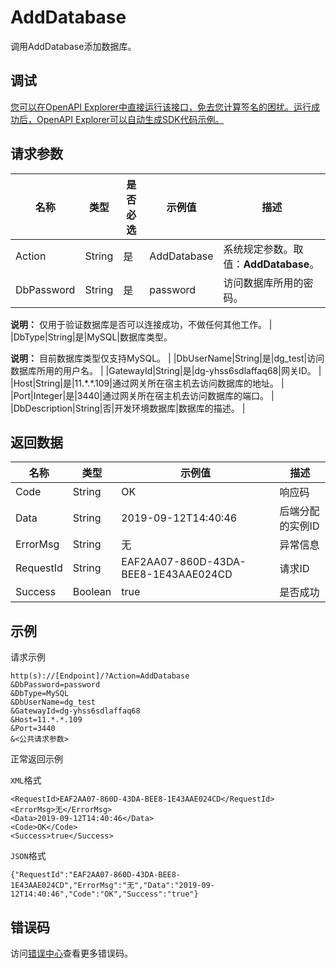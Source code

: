 # AddDatabase

调用AddDatabase添加数据库。

## 调试

[您可以在OpenAPI Explorer中直接运行该接口，免去您计算签名的困扰。运行成功后，OpenAPI Explorer可以自动生成SDK代码示例。](https://api.aliyun.com/#product=dg&api=AddDatabase&type=RPC&version=2019-03-27)

## 请求参数

|名称|类型|是否必选|示例值|描述|
|--|--|----|---|--|
|Action|String|是|AddDatabase|系统规定参数。取值：**AddDatabase**。 |
|DbPassword|String|是|password|访问数据库所用的密码。

 **说明：** 仅用于验证数据库是否可以连接成功，不做任何其他工作。 |
|DbType|String|是|MySQL|数据库类型。

 **说明：** 目前数据库类型仅支持MySQL。 |
|DbUserName|String|是|dg\_test|访问数据库所用的用户名。 |
|GatewayId|String|是|dg-yhss6sdlaffaq68|网关ID。 |
|Host|String|是|11.\*.\*.109|通过网关所在宿主机去访问数据库的地址。 |
|Port|Integer|是|3440|通过网关所在宿主机去访问数据库的端口。 |
|DbDescription|String|否|开发环境数据库|数据库的描述。 |

## 返回数据

|名称|类型|示例值|描述|
|--|--|---|--|
|Code|String|OK|响应码 |
|Data|String|2019-09-12T14:40:46|后端分配的实例ID |
|ErrorMsg|String|无|异常信息 |
|RequestId|String|EAF2AA07-860D-43DA-BEE8-1E43AAE024CD|请求ID |
|Success|Boolean|true|是否成功 |

## 示例

请求示例

```
http(s)://[Endpoint]/?Action=AddDatabase
&DbPassword=password
&DbType=MySQL
&DbUserName=dg_test
&GatewayId=dg-yhss6sdlaffaq68
&Host=11.*.*.109
&Port=3440
&<公共请求参数>
```

正常返回示例

`XML`格式

```
<RequestId>EAF2AA07-860D-43DA-BEE8-1E43AAE024CD</RequestId>
<ErrorMsg>无</ErrorMsg>
<Data>2019-09-12T14:40:46</Data>
<Code>OK</Code>
<Success>true</Success>
```

`JSON`格式

```
{"RequestId":"EAF2AA07-860D-43DA-BEE8-1E43AAE024CD","ErrorMsg":"无","Data":"2019-09-12T14:40:46","Code":"OK","Success":"true"}
```

## 错误码

访问[错误中心](https://error-center.alibabacloud.com/status/product/dg)查看更多错误码。

